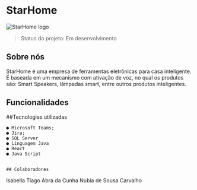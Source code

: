 # StarHome
![StarHome logo](https://user-images.githubusercontent.com/128197236/228922347-87e9a48c-b607-472e-98f5-3df09687fc55.jpeg)
> Status do projeto: Em desenvolvimento
## Sobre nós
StarHome é uma empresa de ferramentas eletrônicas para casa inteligente. É baseada em um mecanismo com ativação de voz, no qual os produtos são: Smart Speakers, lâmpadas smart, entre outros produtos inteligentes. 
## Funcionalidades

##Tecnologias utilizadas
```
● Microsoft Teams;
● Jira;
● SQL Server
● Linguagem Java
● React
● Java Script


## Colaboradores
```
Isabella Tiago Abra da Cunha
Nubia de Sousa Carvalho
##
